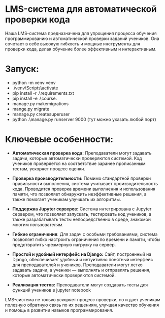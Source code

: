 # LMS-система для автоматической проверки кода

Наша LMS-система предназначена для упрощения процесса обучения программированию и автоматической проверки заданий учеников. Она сочетает в себе высокую гибкость и мощные инструменты для проверки кода, делая обучение более эффективным и интерактивным.

# Запуск:
- python -m venv venv
- .\venv\Scripts\activate
- pip install -r .\requirements.txt
- pip install -e .\course\.
- manage.py makemigrations
- mange.py migrate
- manage.py createsuperuser
- python .\manage.py runserver 9000 (тут можно указать любой порт)

# Ключевые особенности:

- **Автоматическая проверка кода:** Преподаватели могут задавать задачи, которые автоматически проверяются системой. Код учеников проверяется на соответствие заранее прописанным тестам, ускоряет процесс оценки.

- **Проверка производительности:** Помимо стандартной проверки правильности выполнения, система учитывает производительность кода. Проводится проверка времени выполнения и использования памяти, что позволяет обнаружить неэффективные решения, а также помогает ученикам улучшать их алгоритмы.

- **Поддержка Jupyter серверов:** Система интегрирована с Jupyter сервером, что позволяет запускать, тестировать код учеников, а также разрабатывать тесты непосредственно в среде, знакомой многим пользователям. 

- **Гибкие ограничения:** Для задач с особыми требованиями, система позволяет гибко настроить ограничения по времени и памяти, чтобы предотвратить чрезмерную нагрузку на сервер.

- **Простой и удобный интерфейс на Django:** Сайт, построенный на Django, обеспечивает удобный и интуитивно понятный интерфейс для преподавателей и учеников. Преподаватели могут легко задавать задачи, а ученики — выполнять и отправлять решения, которые автоматически проверяются системой.

- **Реализация тестов:** Преподаватели могут создавать тесты для функций учеников в jupyter notebook

LMS-система не только ускоряет процесс проверки, но и дает ученикам полезную обратную связь по их решениям, улучшая качество обучения и помощь в развитии навыков программирования.